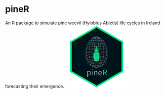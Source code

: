 # pineR 
An R package to simulate pine weevil (Hylobius Abietis) life cycles in Ireland forecasting their emergence. 
<img src="https://github.com/Alessandra23/pineR/blob/master/figures/logo_pineR.jpg" width=40% height=40%>
